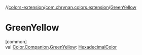 //[colors-extension](../../index.md)/[com.chrynan.colors.extension](index.md)/[GreenYellow](-green-yellow.md)

# GreenYellow

[common]\
val [Color.Companion](../../../colors-core/colors-core/com.chrynan.colors/-color/-companion/index.md).[GreenYellow](-green-yellow.md): [HexadecimalColor](../../../colors-core/colors-core/com.chrynan.colors/-hexadecimal-color/index.md)
